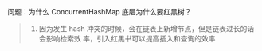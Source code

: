 
问题：为什么 ConcurrentHashMap 底层为什么要红黑树？

> 1. 因为发生 hash 冲突的时候，会在链表上新增节点，但是链表过长的话会影响检索效 率，引入红黑书可以提高插入和查询的效率

